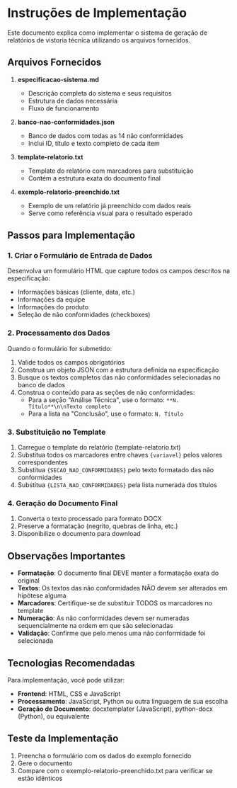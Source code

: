 # Instruções de Implementação

Este documento explica como implementar o sistema de geração de relatórios de vistoria técnica utilizando os arquivos fornecidos.

## Arquivos Fornecidos

1. **especificacao-sistema.md**
   - Descrição completa do sistema e seus requisitos
   - Estrutura de dados necessária
   - Fluxo de funcionamento

2. **banco-nao-conformidades.json**
   - Banco de dados com todas as 14 não conformidades
   - Inclui ID, título e texto completo de cada item

3. **template-relatorio.txt**
   - Template do relatório com marcadores para substituição
   - Contém a estrutura exata do documento final

4. **exemplo-relatorio-preenchido.txt**
   - Exemplo de um relatório já preenchido com dados reais
   - Serve como referência visual para o resultado esperado

## Passos para Implementação

### 1. Criar o Formulário de Entrada de Dados

Desenvolva um formulário HTML que capture todos os campos descritos na especificação:
- Informações básicas (cliente, data, etc.)
- Informações da equipe
- Informações do produto
- Seleção de não conformidades (checkboxes)

### 2. Processamento dos Dados

Quando o formulário for submetido:
1. Valide todos os campos obrigatórios
2. Construa um objeto JSON com a estrutura definida na especificação
3. Busque os textos completos das não conformidades selecionadas no banco de dados
4. Construa o conteúdo para as seções de não conformidades:
   - Para a seção "Análise Técnica", use o formato: `**N. Título**\n\nTexto completo`
   - Para a lista na "Conclusão", use o formato: `N. Título`

### 3. Substituição no Template

1. Carregue o template do relatório (template-relatorio.txt)
2. Substitua todos os marcadores entre chaves `{variavel}` pelos valores correspondentes
3. Substitua `{SECAO_NAO_CONFORMIDADES}` pelo texto formatado das não conformidades
4. Substitua `{LISTA_NAO_CONFORMIDADES}` pela lista numerada dos títulos

### 4. Geração do Documento Final

1. Converta o texto processado para formato DOCX
2. Preserve a formatação (negrito, quebras de linha, etc.)
3. Disponibilize o documento para download

## Observações Importantes

- **Formatação**: O documento final DEVE manter a formatação exata do original
- **Textos**: Os textos das não conformidades NÃO devem ser alterados em hipótese alguma
- **Marcadores**: Certifique-se de substituir TODOS os marcadores no template
- **Numeração**: As não conformidades devem ser numeradas sequencialmente na ordem em que são selecionadas
- **Validação**: Confirme que pelo menos uma não conformidade foi selecionada

## Tecnologias Recomendadas

Para implementação, você pode utilizar:
- **Frontend**: HTML, CSS e JavaScript
- **Processamento**: JavaScript, Python ou outra linguagem de sua escolha
- **Geração de Documento**: docxtemplater (JavaScript), python-docx (Python), ou equivalente

## Teste da Implementação

1. Preencha o formulário com os dados do exemplo fornecido
2. Gere o documento
3. Compare com o exemplo-relatorio-preenchido.txt para verificar se estão idênticos
